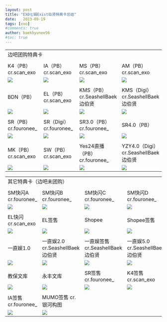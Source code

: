 ```yaml
---
layout: post
title: "EXO七辑Exist伯贤特典卡总结"
date:   2023-09-19
tags: [exo]
#comments: true
author: baekhyunee56
#toc: true
---
```


<font size=2>

<div class="row">
    <div class="span4">
        <table width="100%" style="table-layout:fixed">
          <tr>
            <td colspan="4">边吧团购特典卡</td>
          </tr>
          <tr>
            <td colspan="4"> </td>
          </tr>
          <tr>
            <td width="25%">K4（PB） cr.scan_exo</td>
            <td width="25%">IA（PB） cr.scan_exo</td>
            <td width="25%">MS（PB） cr.scan_exo</td>
            <td>AM（PB） cr.scan_exo</td>
          </tr>
          <tr>
            <td style="vertical-align: middle"><a href="https://s2.loli.net/2023/07/13/qn6Wt7wQFpMlKkR.jpg"><img src="https://s2.loli.net/2023/07/13/qn6Wt7wQFpMlKkR.jpg" ></a></td>
            <td style="vertical-align: middle"><a href="https://s2.loli.net/2023/08/01/8wSEHjpfJO4PTCs.png"><img src="https://s2.loli.net/2023/08/01/8wSEHjpfJO4PTCs.png" ></a></td>
            <td style="vertical-align: middle"><a href="https://s2.loli.net/2023/07/20/PHJuWL2o1ZhO8vt.jpg"><img src="https://s2.loli.net/2023/07/20/PHJuWL2o1ZhO8vt.jpg" ></a></td>
            <td style="vertical-align: middle"><a href="https://s2.loli.net/2023/07/18/dsVC7lZhcAoL1Ir.png"><img src="https://s2.loli.net/2023/07/18/dsVC7lZhcAoL1Ir.png" ></a></td>
          </tr>
          <tr>
            <td colspan="4"> </td>
          </tr>
          <tr>
            <td>BDN（PB）</td>
            <td>EL（PB） cr.scan_exo</td>
            <td style="vertical-align: middle">KMS（PB）cr.SeashellBaek边伯贤</td>
            <td style="vertical-align: middle">KMS（Digi）cr.SeashellBaek边伯贤</td>
          </tr>
          <tr>
            <td style="vertical-align: middle"><a href="https://s2.loli.net/2023/07/10/CdS64uU1peA2Yi3.jpg"><img src="https://s2.loli.net/2023/07/10/CdS64uU1peA2Yi3.jpg" ></a></td>
            <td style="vertical-align: middle"><a href="https://s2.loli.net/2023/08/03/kZJTqMKyHPLumAd.png"><img src="https://s2.loli.net/2023/08/03/kZJTqMKyHPLumAd.png" ></a></td>
            <td style="vertical-align: middle"><a href="https://s2.loli.net/2024/04/20/8Q5dLD7rJokV1UP.jpg"><img src="https://s2.loli.net/2024/04/20/8Q5dLD7rJokV1UP.jpg" ></a></td>
            <td style="vertical-align: middle"><a href="https://s2.loli.net/2024/04/20/ChG6ZiHwLPcqJ74.jpg"><img src="https://s2.loli.net/2024/04/20/ChG6ZiHwLPcqJ74.jpg" ></a></td>
          </tr>
          <tr>
            <td colspan="4"> </td>
          </tr>
          <tr>
            <td style="vertical-align: middle">SR（PB） cr.fouronee_</td> 
            <td style="vertical-align: middle">SR（Digi） cr.fouronee_</td> 
            <td style="vertical-align: middle">SR3.0（PB）cr.fouronee_</td> 
            <td style="vertical-align: middle">SR4.0（PB） </td>
          </tr>
          <tr>
            <td style="vertical-align: middle"><a href="https://s2.loli.net/2023/08/09/ONwWqbH91AFd3pk.jpg"><img src="https://s2.loli.net/2023/08/09/ONwWqbH91AFd3pk.jpg" ></a></td>
            <td style="vertical-align: middle"><a href="https://s2.loli.net/2023/08/09/8YvfVNjzBHQlW9L.jpg"><img src="https://s2.loli.net/2023/08/09/8YvfVNjzBHQlW9L.jpg" ></a></td>
            <td style="vertical-align: middle"><a href="https://s2.loli.net/2024/04/20/N4CAOXJFgYukGKp.jpg"><img src="https://s2.loli.net/2024/04/20/N4CAOXJFgYukGKp.jpg" ></a></td>
            <td style="vertical-align: middle"><a href="https://s2.loli.net/2024/04/20/jvXWYMicnSdFJq3.jpg"><img src="https://s2.loli.net/2024/04/20/jvXWYMicnSdFJq3.jpg" ></a></td>
          </tr>
          <tr>
            <td colspan="4"> </td>
          </tr>
          <tr>
            <td style="vertical-align: middle">MK（PB） cr.scan_exo</td>
            <td style="vertical-align: middle">SW（PB） cr.scan_exo</td>
            <td style="vertical-align: middle">Yes24直播（PB）cr.fouronee_</td>
            <td style="vertical-align: middle">YZY4.0（Digi）cr.SeashellBaek边伯贤</td>
          </tr>
          <tr>
            <td style="vertical-align: middle"><a href="https://s2.loli.net/2023/07/18/9fpkVO32UK5X8Wd.png"><img src="https://s2.loli.net/2023/07/18/9fpkVO32UK5X8Wd.png" ></a></td>
            <td style="vertical-align: middle"><a href="https://s2.loli.net/2023/07/20/XwplDVisjbP9auJ.jpg"><img src="https://s2.loli.net/2023/07/20/XwplDVisjbP9auJ.jpg" ></a></td>
            <td style="vertical-align: middle"><a href="https://s2.loli.net/2023/09/19/dk9yKfo8rEbhRHs.jpg"><img src="https://s2.loli.net/2023/09/19/dk9yKfo8rEbhRHs.jpg" ></a></td>
            <td style="vertical-align: middle"><a href="https://s2.loli.net/2024/04/20/LiAgjxRzTpqKh6U.jpg"><img src="https://s2.loli.net/2024/04/20/LiAgjxRzTpqKh6U.jpg" ></a></td>
          </tr>
        </table>
    </div>
</div>
</font>


<font size=2>

<div class="row">
    <div class="span4">
        <table width="100%" style="table-layout:fixed">
          <tr>
            <td colspan="4">其它特典卡（边吧未团购）</td>
          </tr>
          <tr>
            <td colspan="4"> </td>
          </tr>
          <tr>
            <td width="25%">SM快闪A cr.fouronee_</td>
            <td width="25%">SM快闪B cr.fouronee_</td>
            <td width="25%">SM快闪C cr.fouronee_</td>
            <td>SM快闪D cr.fouronee_</td>
          </tr>
          <tr>
            <td style="vertical-align: middle"><a href="https://s2.loli.net/2023/07/12/IZ2d8rpKCWwyGxa.jpg"><img src="https://s2.loli.net/2023/07/12/IZ2d8rpKCWwyGxa.jpg" ></a></td>
            <td style="vertical-align: middle"><a href="https://s2.loli.net/2023/07/12/tlos2JOFYpwHPne.jpg"><img src="https://s2.loli.net/2023/07/12/tlos2JOFYpwHPne.jpg" ></a></td>
            <td style="vertical-align: middle"><a href="https://s2.loli.net/2023/08/01/EXnGafgIZSjswNW.jpg"><img src="https://s2.loli.net/2023/08/01/EXnGafgIZSjswNW.jpg" ></a></td>
            <td style="vertical-align: middle"><a href="https://s2.loli.net/2023/08/01/ExGYecHqVZfwS4F.jpg"><img src="https://s2.loli.net/2023/08/01/ExGYecHqVZfwS4F.jpg" ></a></td>
          </tr>
          <tr>
            <td colspan="4"> </td>
          </tr>
          <tr>
            <td>EL快闪 cr.scan_exo</td>
            <td>EL签售</td>
            <td style="vertical-align: middle">Shopee</td>
            <td style="vertical-align: middle">Shopee签售</td>
          </tr>
          <tr>
            <td style="vertical-align: middle"><a href="https://s2.loli.net/2023/07/18/rvNbkoAzUfL9ZtW.png"><img src="https://s2.loli.net/2023/07/18/rvNbkoAzUfL9ZtW.png" ></a></td>
            <td style="vertical-align: middle"><a href="https://s2.loli.net/2023/08/09/WDNcrYehPBwo58I.jpg"><img src="https://s2.loli.net/2023/08/09/WDNcrYehPBwo58I.jpg" ></a></td>
            <td style="vertical-align: middle"><a href="https://s2.loli.net/2023/07/21/LVtomunlZsGqDNf.jpg"><img src="https://s2.loli.net/2023/07/21/LVtomunlZsGqDNf.jpg" ></a></td>
            <td style="vertical-align: middle"><a href="https://s2.loli.net/2023/07/18/HXRpjFIz1e9wOLt.png"><img src="https://s2.loli.net/2023/07/18/HXRpjFIz1e9wOLt.png" ></a></td>
          </tr>
          <tr>
            <td colspan="4"> </td>
          </tr>
          <tr>
            <td style="vertical-align: middle">一直娱1.0</td>  
            <td style="vertical-align: middle">一直娱2.0 cr.SeashellBaek边伯贤</td> 
            <td style="vertical-align: middle">一直娱签售 cr.SeashellBaek边伯贤</td> 
            <td style="vertical-align: middle">一直娱5.0 cr.SeashellBaek边伯贤</td>
          </tr>
          <tr>
            <td style="vertical-align: middle"><a href="https://s2.loli.net/2023/07/07/uhsxt3iOaI5WrXM.png"><img src="https://s2.loli.net/2023/07/07/uhsxt3iOaI5WrXM.png" ></a></td>
            <td style="vertical-align: middle"><a href="https://s2.loli.net/2024/04/20/tnA7sT82zN6RPyJ.jpg"><img src="https://s2.loli.net/2024/04/20/tnA7sT82zN6RPyJ.jpg" ></a></td>
            <td style="vertical-align: middle"><a href="https://s2.loli.net/2024/04/20/Zkcv1imReOgUEDf.jpg"><img src="https://s2.loli.net/2024/04/20/Zkcv1imReOgUEDf.jpg" ></a></td>
            <td style="vertical-align: middle"><a href="https://s2.loli.net/2024/04/20/UisNFj4EBPvJY9R.jpg"><img src="https://s2.loli.net/2024/04/20/UisNFj4EBPvJY9R.jpg" ></a></td>
          </tr>
          <tr>
            <td colspan="4"> </td>
          </tr>
          <tr>
            <td style="vertical-align: middle">教保文库</td>
            <td style="vertical-align: middle">永丰文库</td>
            <td style="vertical-align: middle">SR签售 cr.fouronee_</td>
            <td style="vertical-align: middle">K4签售 cr.scan_exo</td>
          </tr>
          <tr>
            <td style="vertical-align: middle"><a href="https://s2.loli.net/2023/07/08/MVieGjrALHwJfOx.jpg"><img src="https://s2.loli.net/2023/07/08/MVieGjrALHwJfOx.jpg" ></a></td>
            <td style="vertical-align: middle"><a href="https://s2.loli.net/2023/07/10/4qpKdJWYgbUx2Nu.jpg"><img src="https://s2.loli.net/2023/07/10/4qpKdJWYgbUx2Nu.jpg" ></a></td>
            <td style="vertical-align: middle"><a href="https://s2.loli.net/2023/09/19/FbznNrDCZu21mk5.jpg"><img src="https://s2.loli.net/2023/09/19/FbznNrDCZu21mk5.jpg" ></a></td>
            <td style="vertical-align: middle"><a href="https://s2.loli.net/2023/08/03/ycT3A1LonGOukIX.png"><img src="https://s2.loli.net/2023/08/03/ycT3A1LonGOukIX.png" ></a></td>
          </tr>
          <tr>
            <td colspan="4"> </td>
          </tr>
          <tr>
            <td style="vertical-align: middle">IA签售 cr.fouronee_</td>
            <td style="vertical-align: middle">MUMO签售 cr.银河构图</td>
          </tr>
          <tr>
            <td style="vertical-align: middle"><a href="https://s2.loli.net/2023/09/19/TjRNmrMDtOc4pin.jpg"><img src="https://s2.loli.net/2023/09/19/TjRNmrMDtOc4pin.jpg" ></a></td>
            <td style="vertical-align: middle"><a href="https://s2.loli.net/2023/07/13/ZjchmMYPfy16H9E.jpg"><img src="https://s2.loli.net/2023/07/13/ZjchmMYPfy16H9E.jpg" ></a></td>
          </tr>
        </table>
    </div>
</div>
</font>

